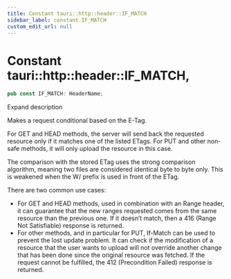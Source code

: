 ```yaml
---
title: Constant tauri::http::header::IF_MATCH
sidebar_label: constant.IF_MATCH
custom_edit_url: null
---
```


  # Constant tauri::http&#x3A;:header::IF_MATCH,

```rs
pub const IF_MATCH: HeaderName;
```

Expand description

Makes a request conditional based on the E-Tag.

For GET and HEAD methods, the server will send back the requested resource only if it matches one of the listed ETags. For PUT and other non-safe methods, it will only upload the resource in this case.

The comparison with the stored ETag uses the strong comparison algorithm, meaning two files are considered identical byte to byte only. This is weakened when the W/ prefix is used in front of the ETag.

There are two common use cases:

-   For GET and HEAD methods, used in combination with an Range header, it can guarantee that the new ranges requested comes from the same resource than the previous one. If it doesn’t match, then a 416 (Range Not Satisfiable) response is returned.
-   For other methods, and in particular for PUT, If-Match can be used to prevent the lost update problem. It can check if the modification of a resource that the user wants to upload will not override another change that has been done since the original resource was fetched. If the request cannot be fulfilled, the 412 (Precondition Failed) response is returned.
  